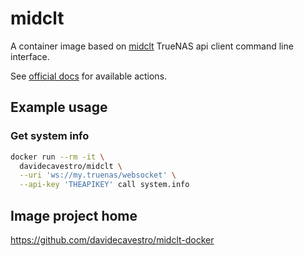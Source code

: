 # midclt

A container image based on [midclt](https://github.com/truenas/api_client/) TrueNAS api client command line interface.

See [official docs](https://www.truenas.com/docs/api/scale_websocket_api.html#websocket_protocol) for available actions.

## Example usage

### Get system info

```bash
docker run --rm -it \
  davidecavestro/midclt \
  --uri 'ws://my.truenas/websocket' \
  --api-key 'THEAPIKEY' call system.info 
```


## Image project home

https://github.com/davidecavestro/midclt-docker


